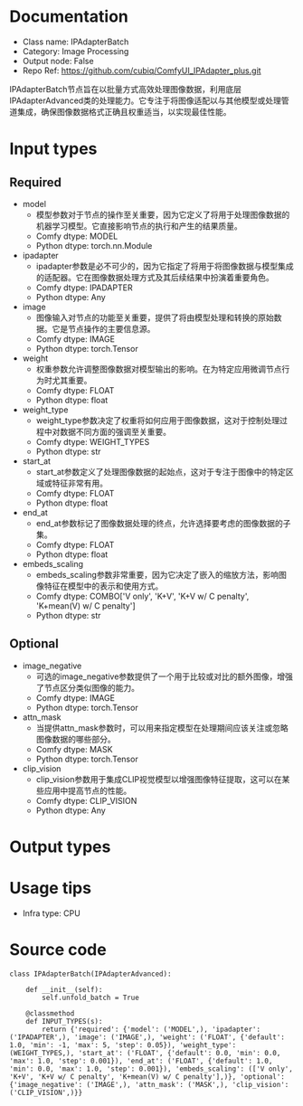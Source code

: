 # Documentation
- Class name: IPAdapterBatch
- Category: Image Processing
- Output node: False
- Repo Ref: https://github.com/cubiq/ComfyUI_IPAdapter_plus.git

IPAdapterBatch节点旨在以批量方式高效处理图像数据，利用底层IPAdapterAdvanced类的处理能力。它专注于将图像适配以与其他模型或处理管道集成，确保图像数据格式正确且权重适当，以实现最佳性能。

# Input types
## Required
- model
    - 模型参数对于节点的操作至关重要，因为它定义了将用于处理图像数据的机器学习模型。它直接影响节点的执行和产生的结果质量。
    - Comfy dtype: MODEL
    - Python dtype: torch.nn.Module
- ipadapter
    - ipadapter参数是必不可少的，因为它指定了将用于将图像数据与模型集成的适配器。它在图像数据处理方式及其后续结果中扮演着重要角色。
    - Comfy dtype: IPADAPTER
    - Python dtype: Any
- image
    - 图像输入对节点的功能至关重要，提供了将由模型处理和转换的原始数据。它是节点操作的主要信息源。
    - Comfy dtype: IMAGE
    - Python dtype: torch.Tensor
- weight
    - 权重参数允许调整图像数据对模型输出的影响。在为特定应用微调节点行为时尤其重要。
    - Comfy dtype: FLOAT
    - Python dtype: float
- weight_type
    - weight_type参数决定了权重将如何应用于图像数据，这对于控制处理过程中对数据不同方面的强调至关重要。
    - Comfy dtype: WEIGHT_TYPES
    - Python dtype: str
- start_at
    - start_at参数定义了处理图像数据的起始点，这对于专注于图像中的特定区域或特征非常有用。
    - Comfy dtype: FLOAT
    - Python dtype: float
- end_at
    - end_at参数标记了图像数据处理的终点，允许选择要考虑的图像数据的子集。
    - Comfy dtype: FLOAT
    - Python dtype: float
- embeds_scaling
    - embeds_scaling参数非常重要，因为它决定了嵌入的缩放方法，影响图像特征在模型中的表示和使用方式。
    - Comfy dtype: COMBO['V only', 'K+V', 'K+V w/ C penalty', 'K+mean(V) w/ C penalty']
    - Python dtype: str
## Optional
- image_negative
    - 可选的image_negative参数提供了一个用于比较或对比的额外图像，增强了节点区分类似图像的能力。
    - Comfy dtype: IMAGE
    - Python dtype: torch.Tensor
- attn_mask
    - 当提供attn_mask参数时，可以用来指定模型在处理期间应该关注或忽略图像数据的哪些部分。
    - Comfy dtype: MASK
    - Python dtype: torch.Tensor
- clip_vision
    - clip_vision参数用于集成CLIP视觉模型以增强图像特征提取，这可以在某些应用中提高节点的性能。
    - Comfy dtype: CLIP_VISION
    - Python dtype: Any

# Output types

# Usage tips
- Infra type: CPU

# Source code
```
class IPAdapterBatch(IPAdapterAdvanced):

    def __init__(self):
        self.unfold_batch = True

    @classmethod
    def INPUT_TYPES(s):
        return {'required': {'model': ('MODEL',), 'ipadapter': ('IPADAPTER',), 'image': ('IMAGE',), 'weight': ('FLOAT', {'default': 1.0, 'min': -1, 'max': 5, 'step': 0.05}), 'weight_type': (WEIGHT_TYPES,), 'start_at': ('FLOAT', {'default': 0.0, 'min': 0.0, 'max': 1.0, 'step': 0.001}), 'end_at': ('FLOAT', {'default': 1.0, 'min': 0.0, 'max': 1.0, 'step': 0.001}), 'embeds_scaling': (['V only', 'K+V', 'K+V w/ C penalty', 'K+mean(V) w/ C penalty'],)}, 'optional': {'image_negative': ('IMAGE',), 'attn_mask': ('MASK',), 'clip_vision': ('CLIP_VISION',)}}
```